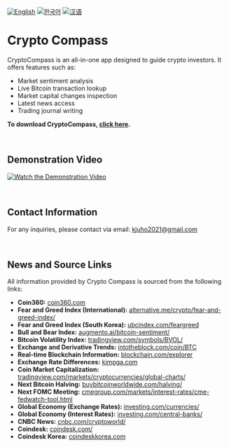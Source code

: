 [![English](https://img.shields.io/badge/lang-English-blue.svg)](https://github.com/juho-creator/CryptoCompass/blob/main/README.md)
[![한국어](https://img.shields.io/badge/lang-한국어-red.svg)](https://github.com/juho-creator/CryptoCompass/blob/main/README.KR.md)
[![汉语](https://img.shields.io/badge/lang-汉语-green.svg)](https://github.com/juho-creator/CryptoCompass/blob/main/README.CH.md)
# Crypto Compass

CryptoCompass is an all-in-one app designed to guide crypto investors. It offers features such as:

- Market sentiment analysis
- Live Bitcoin transaction lookup
- Market capital changes inspection
- Latest news access
- Trading journal writing

**To download CryptoCompass, [click here](https://play.google.com/store/apps/details?id=com.juhooray.crypto_analysis&hl=en_US).**

<br />

## Demonstration Video
[![Watch the Demonstration Video](https://i3.ytimg.com/vi/575KOHgtoUw/maxresdefault.jpg)](https://www.youtube.com/watch?v=575KOHgtoUw)

<br />

## Contact Information
For any inquiries, please contact via email: kjuho2021@gmail.com

<br />

## News and Source Links
All information provided by Crypto Compass is sourced from the following links:
- **Coin360:** [coin360.com](https://coin360.com/)
- **Fear and Greed Index (International):** [alternative.me/crypto/fear-and-greed-index/](https://alternative.me/crypto/fear-and-greed-index/)
- **Fear and Greed Index (South Korea):** [ubcindex.com/feargreed](https://www.ubcindex.com/feargreed)
- **Bull and Bear Index:** [augmento.ai/bitcoin-sentiment/](https://www.augmento.ai/bitcoin-sentiment/)
- **Bitcoin Volatility Index:** [tradingview.com/symbols/BVOL/](https://www.tradingview.com/symbols/BVOL/)
- **Exchange and Derivative Trends:** [intotheblock.com/coin/BTC](https://app.intotheblock.com/coin/BTC)
- **Real-time Blockchain Information:** [blockchain.com/explorer](https://www.blockchain.com/explorer)
- **Exchange Rate Differences:** [kimpga.com](https://kimpga.com/)
- **Coin Market Capitalization:** [tradingview.com/markets/cryptocurrencies/global-charts/](https://www.tradingview.com/markets/cryptocurrencies/global-charts/)
- **Next Bitcoin Halving:** [buybitcoinworldwide.com/halving/](https://buybitcoinworldwide.com/halving/)
- **Next FOMC Meeting:** [cmegroup.com/markets/interest-rates/cme-fedwatch-tool.html](https://www.cmegroup.com/markets/interest-rates/cme-fedwatch-tool.html)
- **Global Economy (Exchange Rates):** [investing.com/currencies/](https://www.investing.com/currencies/)
- **Global Economy (Interest Rates):** [investing.com/central-banks/](https://www.investing.com/central-banks/)
- **CNBC News:** [cnbc.com/cryptoworld/](https://www.cnbc.com/cryptoworld/)
- **Coindesk:** [coindesk.com/](https://www.coindesk.com/)
- **Coindesk Korea:** [coindeskkorea.com](https://www.coindeskkorea.com/#google_vignette)

